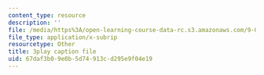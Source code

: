 ```yaml
---
content_type: resource
description: ''
file: /media/https%3A/open-learning-course-data-rc.s3.amazonaws.com/9-00sc-introduction-to-psychology-fall-2011/67daf3b09e0b5d74913cd295e9f04e19_lanmHS0JwYI.vtt
file_type: application/x-subrip
resourcetype: Other
title: 3play caption file
uid: 67daf3b0-9e0b-5d74-913c-d295e9f04e19
---
```

